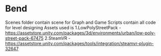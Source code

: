 # Bend
Scenes folder contain scene for Graph and Game
Scripts contain all code for level designing
Assets used is 
1.LowPolyStreetPack -https://assetstore.unity.com/packages/3d/environments/urban/low-poly-street-pack-67475
2.SteamVR -https://assetstore.unity.com/packages/tools/integration/steamvr-plugin-32647
